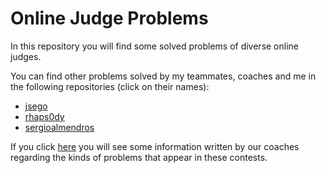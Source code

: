 Online Judge Problems
===================
In this repository you will find some solved problems of diverse online judges.

You can find other problems solved by my teammates, coaches and me in the following repositories (click on their names):

 - [jsego](https://github.com/jsego/ACM)
 - [rhaps0dy](https://github.com/rhaps0dy/UPF-SWERC)
 - [sergioalmendros](https://github.com/SergioAlmendros/ACM)

If you click [here](http://www.dtic.upf.edu/~jonsson/acm/) you will see some information written by our coaches regarding the kinds of problems that appear in these contests.

